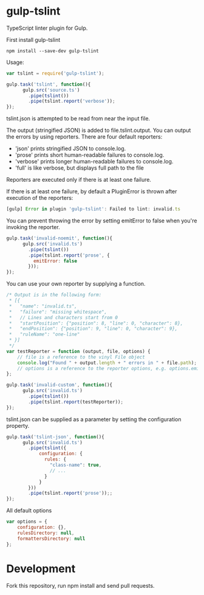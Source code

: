 gulp-tslint
=========

TypeScript linter plugin for Gulp.


First install gulp-tslint
```shell
npm install --save-dev gulp-tslint
```


Usage:
```javascript
var tslint = require('gulp-tslint');

gulp.task('tslint', function(){
      gulp.src('source.ts')
        .pipe(tslint())
        .pipe(tslint.report('verbose'));
});
```

tslint.json is attempted to be read from near the input file.

The output (stringified JSON) is added to file.tslint.output.
You can output the errors by using reporters.
There are four default reporters:
* 'json' prints stringified JSON to console.log.
* 'prose' prints short human-readable failures to console.log.
* 'verbose' prints longer human-readable failures to console.log.
* 'full' is like verbose, but displays full path to the file

Reporters are executed only if there is at least one failure.

If there is at least one failure, by default a PluginError is
thrown after execution of the reporters:
```javascript
[gulp] Error in plugin 'gulp-tslint': Failed to lint: invalid.ts
```

You can prevent throwing the error by setting emitError to false when you're
invoking the reporter.

```javascript
gulp.task('invalid-noemit', function(){
      gulp.src('invalid.ts')
        .pipe(tslint())
        .pipe(tslint.report('prose', {
          emitError: false
        }));
});
```

You can use your own reporter by supplying a function.
```javascript
/* Output is in the following form:
 * [{
 *   "name": "invalid.ts",
 *   "failure": "missing whitespace",
 *   // Lines and characters start from 0
 *   "startPosition": {"position": 8, "line": 0, "character": 8},
 *   "endPosition": {"position": 9, "line": 0, "character": 9},
 *   "ruleName": "one-line"
 * }]
 */
var testReporter = function (output, file, options) {
    // file is a reference to the vinyl File object
    console.log("Found " + output.length + " errors in " + file.path);
    // options is a reference to the reporter options, e.g. options.emitError
};

gulp.task('invalid-custom', function(){
      gulp.src('invalid.ts')
        .pipe(tslint())
        .pipe(tslint.report(testReporter));
});
```

tslint.json can be supplied as a parameter by setting the configuration property.
```javascript
gulp.task('tslint-json', function(){
      gulp.src('invalid.ts')
        .pipe(tslint({
            configuration: {
              rules: {
                "class-name": true,
                // ...
              }
            }
        }))
        .pipe(tslint.report('prose'));;
});
```

All default options
```javascript
var options = {
    configuration: {},
    rulesDirectory: null,
    formattersDirectory: null
};
```

Development
===========

Fork this repository, run npm install and send pull requests.